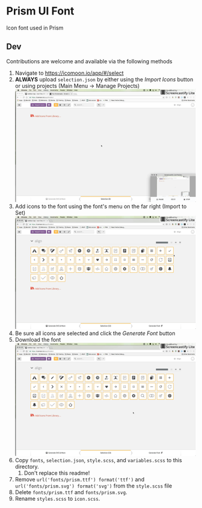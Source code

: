 # Prism UI Font

Icon font used in Prism

## Dev

Contributions are welcome and available via the following methods

1. Navigate to https://icomoon.io/app/#/select
2. **ALWAYS** upload `selection.json` by either using the _Import Icons_ button or using projects (Main Menu -> Manage Projects) ![Upload selection.json](readme-images/add-font.gif)
3. Add icons to the font using the font's menu on the far right (Import to Set) ![Add icon](readme-images/add-icon.gif)
4. Be sure all icons are selected and click the _Generate Font_ button
5. Download the font ![Download font](readme-images/download-font.gif)
6. Copy `fonts`, `selection.json`, `style.scss`, and `variables.scss` to this directory.
   1. Don't replace this readme!
7. Remove `url('fonts/prism.ttf') format('ttf')` and `url('fonts/prism.svg') format('svg')` from the `style.scss` file
8. Delete `fonts/prism.ttf` and `fonts/prism.svg`.
9. Rename `styles.scss` to `icon.scss`.
